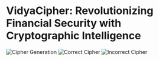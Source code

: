 # VidyaCipher: Revolutionizing Financial Security with Cryptographic Intelligence
![Cipher Generation](https://github.com/user-attachments/assets/e4a802e7-83ce-4f10-aef2-11dac86fa2cf)
![Correct Cipher](https://github.com/user-attachments/assets/11c7ea20-f383-4ca9-a1c9-86f1765585b3)
![Incorrect Cipher](https://github.com/user-attachments/assets/310ba0c5-768b-4979-ad2b-b136f4a08b53)
